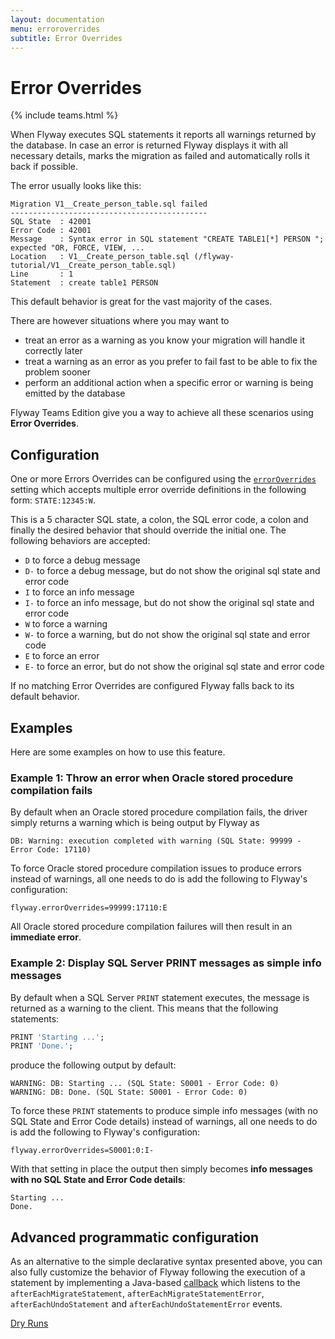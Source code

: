 ```yaml
---
layout: documentation
menu: erroroverrides
subtitle: Error Overrides
---
```

# Error Overrides
{% include teams.html %}

When Flyway executes SQL statements it reports all warnings returned by the database. In case an error is returned
Flyway displays it with all necessary details, marks the migration as failed and automatically rolls it back if possible.

The error usually looks like this:

```
Migration V1__Create_person_table.sql failed
--------------------------------------------
SQL State  : 42001
Error Code : 42001
Message    : Syntax error in SQL statement "CREATE TABLE1[*] PERSON "; expected "OR, FORCE, VIEW, ...
Location   : V1__Create_person_table.sql (/flyway-tutorial/V1__Create_person_table.sql)
Line       : 1
Statement  : create table1 PERSON
```

This default behavior is great for the vast majority of the cases.
 
There are however situations where you may want to
- treat an error as a warning as you know your migration will handle it correctly later
- treat a warning as an error as you prefer to fail fast to be able to fix the problem sooner
- perform an additional action when a specific error or warning is being emitted by the database

Flyway Teams Edition give you a way to achieve all these scenarios using **Error Overrides**.

## Configuration

One or more Errors Overrides can be configured using the [`errorOverrides`](/documentation/configuration/errorOverrides)
setting which accepts multiple error override definitions in the following form: `STATE:12345:W`.
                             
This is a 5 character SQL state, a colon, the SQL error code, a colon and finally the desired
behavior that should override the initial one. The following behaviors are accepted:
- `D` to force a debug message
- `D-` to force a debug message, but do not show the original sql state and error code
- `I` to force an info message
- `I-` to force an info message, but do not show the original sql state and error code
- `W` to force a warning
- `W-` to force a warning, but do not show the original sql state and error code
- `E` to force an error
- `E-` to force an error, but do not show the original sql state and error code
              
If no matching Error Overrides are configured Flyway falls back to its default behavior.

## Examples

Here are some examples on how to use this feature.

### Example 1: Throw an error when Oracle stored procedure compilation fails

By default when an Oracle stored procedure compilation fails, the driver simply returns a warning which is being output
by Flyway as

```
DB: Warning: execution completed with warning (SQL State: 99999 - Error Code: 17110)
```

To force Oracle stored procedure compilation issues to produce
errors instead of warnings, all one needs to do is add the following to Flyway's configuration:
 
```properties
flyway.errorOverrides=99999:17110:E
```

All Oracle stored procedure compilation failures will then result in an **immediate error**.

### Example 2: Display SQL Server PRINT messages as simple info messages

By default when a SQL Server `PRINT` statement executes, the message is returned as a warning to the client. This
means that the following statements:

```sql
PRINT 'Starting ...';
PRINT 'Done.';
```

produce the following output by default:

```
WARNING: DB: Starting ... (SQL State: S0001 - Error Code: 0)
WARNING: DB: Done. (SQL State: S0001 - Error Code: 0)
```

To force these `PRINT` statements to produce simple info messages (with no SQL State and Error Code details) instead
of warnings, all one needs to do is add the following to Flyway's configuration:

```properties
flyway.errorOverrides=S0001:0:I-
```

With that setting in place the output then simply becomes **info messages with no SQL State and Error Code details**:

```
Starting ...
Done.
```

## Advanced programmatic configuration

As an alternative to the simple declarative syntax presented above, you can also fully customize the behavior of Flyway
following the execution of a statement by implementing a Java-based [callback](/documentation/concepts/callbacks) which listens
to the `afterEachMigrateStatement`, `afterEachMigrateStatementError`, `afterEachUndoStatement` and
`afterEachUndoStatementError` events.

<p class="next-steps">
    <a class="btn btn-primary" href="/documentation/concepts/dryruns">Dry Runs <i class="fa fa-arrow-right"></i></a>
</p>